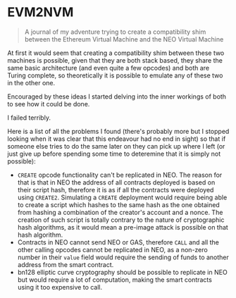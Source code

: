 # EVM2NVM
> A journal of my adventure trying to create a compatibility shim between the Ethereum Virtual Machine and the NEO Virtual Machine

At first it would seem that creating a compatibility shim between these two machines is possible, given that they are both stack based, they share the same basic architecture (and even quite a few opcodes) and both are Turing complete, so theoretically it is possible to emulate any of these two in the other one.

Encouraged by these ideas I started delving into the inner workings of both to see how it could be done. 

I failed terribly.

Here is a list of all the problems I found (there's probably more but I stopped looking when it was clear that this endeavour had no end in sight) so that if someone else tries to do the same later on they can pick up where I left (or just give up before spending some time to deteremine that it is simply not possible):

- `CREATE` opcode functionality can't be replicated in NEO. The reason for that is that in NEO the address of all contracts  deployed is based on their script hash, therefore it is as if all the contracts were deployed using `CREATE2`. Simulating a `CREATE` deployment would require being able to create a script which hashes to the same hash as the one obtained from hashing a combination of the creator's account and a nonce. The creation of such script is totally contrary to the nature of cryptographic hash algorithms, as it would mean a pre-image attack is possible on that hash algorithm.
- Contracts in NEO cannot send NEO or GAS, therefore `CALL` and all the other calling opcodes cannot be replicated in NEO, as a non-zero number in their `value` field would require the sending of funds to another address from the smart contract.
- bn128 elliptic curve cryptography should be possible to replicate in NEO but would require a lot of computation, making the smart contracts using it too expensive to call.
